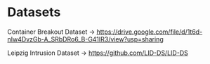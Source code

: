 # Datasets

Container Breakout Dataset -> https://drive.google.com/file/d/1t6d-nIw4DvzGb-A_SRbDRo6_B-G41IR3/view?usp=sharing

Leipzig Intrusion Dataset  -> https://github.com/LID-DS/LID-DS
